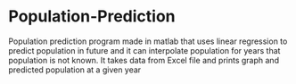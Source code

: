 # Population-Prediction
Population prediction program made in matlab that uses linear regression to predict population in future and it can interpolate population for years that population is not known. It takes data from Excel file and prints graph and predicted population at a given year
